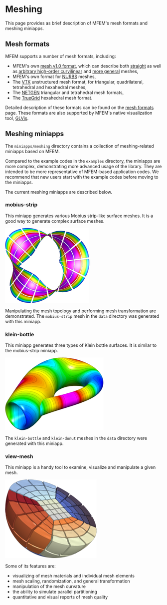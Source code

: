 # Meshing

This page provides as brief description of MFEM's mesh formats and meshing miniapps.

## Mesh formats

MFEM supports a number of mesh formats, including:

  - MFEM's own [mesh v1.0 format](mesh-formats#mfem-mesh-v10), which can describe both [straight](mesh-formats#straight-meshes) as well as [arbitrary high-order curvilinear](mesh-formats#curvilinear-and-more-general-meshes) and [more general](mesh-formats#curvilinear-and-more-general-meshes) meshes,
  - MFEM's own format for [NURBS](mesh-formats#nurbs-meshes) meshes,
  - The [VTK](mesh-formats#curvilinear-vtk-meshes) unstructured mesh format, for triangular, quadrilateral, tetrahedral and hexahedral meshes,
  - The [NETGEN](http://sourceforge.net/projects/netgen-mesher/) triangular and tetrahedral mesh formats,
  - The [TrueGrid](http://www.truegrid.com/) hexahedral mesh format.

Detailed description of these formats can be found on the [mesh formats](mesh-formats) page. These formats are also supported by MFEM's native visualization tool, [GLVis](http://glvis.org/).


## Meshing miniapps

The `miniapps/meshing` directory contains a collection of meshing-related miniapps based on MFEM.

Compared to the example codes in the `examples` directory, the miniapps are more
complex, demonstrating more advanced usage of the library. They are intended to
be more representative of MFEM-based application codes. We recommend that new
users start with the example codes before moving to the miniapps.

The current meshing miniapps are described below.

### mobius-strip

This miniapp generates various Mobius strip-like surface meshes. It is a good
way to generate complex surface meshes.

![](img/mobius-strip.png)

Manipulating the mesh topology and
performing mesh transformation are demonstrated. The `mobius-strip` mesh in the
`data` directory was generated with this miniapp.

### klein-bottle

This miniapp generates three types of Klein bottle surfaces. It is similar to
the mobius-strip miniapp.

![](img/klein-bottle.png)

The `klein-bottle` and `klein-donut` meshes in the
`data` directory were generated with this miniapp.

### view-mesh

This miniapp is a handy tool to examine, visualize and manipulate a given
mesh.

![](img/view-mesh.png)

Some of its features are:

- visualizing of mesh materials and individual mesh elements
- mesh scaling, randomization, and general transformation
- manipulation of the mesh curvature
- the ability to simulate parallel partitioning
- quantitative and visual reports of mesh quality
